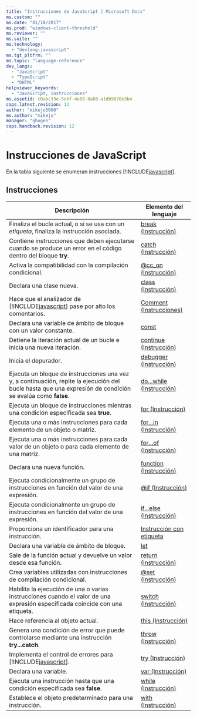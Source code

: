 ```yaml
---
title: "Instrucciones de JavaScript | Microsoft Docs"
ms.custom: ""
ms.date: "01/18/2017"
ms.prod: "windows-client-threshold"
ms.reviewer: ""
ms.suite: ""
ms.technology: 
  - "devlang-javascript"
ms.tgt_pltfrm: ""
ms.topic: "language-reference"
dev_langs: 
  - "JavaScript"
  - "TypeScript"
  - "DHTML"
helpviewer_keywords: 
  - "JavaScript, instrucciones"
ms.assetid: c0abc33e-5ebf-4e83-8a08-a1db9070e3b4
caps.latest.revision: 12
author: "mikejo5000"
ms.author: "mikejo"
manager: "ghogen"
caps.handback.revision: 12
---
```

# Instrucciones de JavaScript
En la tabla siguiente se enumeran instrucciones [!INCLUDE[javascript](../../javascript/includes/javascript-md.md)].  
  
## Instrucciones  
  
|Descripción|Elemento del lenguaje|  
|-----------------|---------------------------|  
|Finaliza el bucle actual, o si se usa con un *etiqueta*, finaliza la instrucción asociada.|[break \(Instrucción\)](../../javascript/reference/break-statement-javascript.md)|  
|Contiene instrucciones que deben ejecutarse cuando se produce un error en el código dentro del bloque **try**.|[catch \(Instrucción\)](../../javascript/reference/try-dot-dot-dot-catch-dot-dot-dot-finally-statement-javascript.md)|  
|Activa la compatibilidad con la compilación condicional.|[@cc\_on \(Instrucción\)](../../javascript/reference/at-cc-on-statement-javascript.md)|  
|Declara una clase nueva.|[class \(Instrucción\)](../../javascript/reference/class-statement-javascript.md)|  
|Hace que el analizador de [!INCLUDE[javascript](../../javascript/includes/javascript-md.md)] pase por alto los comentarios.|[Comment \(Instrucciones\)](../../javascript/reference/comment-statements-javascript.md)|  
|Declara una variable de ámbito de bloque con un valor constante.|[const](../../javascript/reference/const-statement-javascript.md)|  
|Detiene la iteración actual de un bucle e inicia una nueva iteración.|[continue \(Instrucción\)](../../javascript/reference/continue-statement-javascript.md)|  
|Inicia el depurador.|[debugger \(Instrucción\)](../../javascript/reference/debugger-statement-javascript.md)|  
|Ejecuta un bloque de instrucciones una vez y, a continuación, repite la ejecución del bucle hasta que una expresión de condición se evalúa como **false**.|[do...while \(Instrucción\)](../../javascript/reference/do-dot-dot-dot-while-statement-javascript.md)|  
|Ejecuta un bloque de instrucciones mientras una condición especificada sea **true**.|[for \(Instrucción\)](../../javascript/reference/for-statement-javascript.md)|  
|Ejecuta una o más instrucciones para cada elemento de un objeto o matriz.|[for...in \(Instrucción\)](../../javascript/reference/for-dot-dot-dot-in-statement-javascript.md)|  
|Ejecuta una o más instrucciones para cada valor de un objeto o para cada elemento de una matriz.|[for...of \(Instrucción\)](../../javascript/reference/for-dot-dot-dot-of-statement-javascript.md)|  
|Declara una nueva función.|[function \(Instrucción\)](../../javascript/reference/function-statement-javascript.md)|  
|Ejecuta condicionalmente un grupo de instrucciones en función del valor de una expresión.|[@if \(Instrucción\)](../../javascript/reference/at-if-statement-javascript.md)|  
|Ejecuta condicionalmente un grupo de instrucciones en función del valor de una expresión.|[if...else \(Instrucción\)](../../javascript/reference/if-dot-dot-dot-else-statement-javascript.md)|  
|Proporciona un identificador para una instrucción.|[Instrucción con etiqueta](../../javascript/reference/labeled-statement-javascript.md)|  
|Declara una variable de ámbito de bloque.|[let](../../javascript/reference/let-statement-javascript.md)|  
|Sale de la función actual y devuelve un valor desde esa función.|[return \(Instrucción\)](../../javascript/reference/return-statement-javascript.md)|  
|Crea variables utilizadas con instrucciones de compilación condicional.|[@set \(Instrucción\)](../../javascript/reference/at-set-statement-javascript.md)|  
|Habilita la ejecución de una o varias instrucciones cuando el valor de una expresión especificada coincide con una etiqueta.|[switch \(Instrucción\)](../../javascript/reference/switch-statement-javascript.md)|  
|Hace referencia al objeto actual.|[this \(Instrucción\)](../../javascript/reference/this-statement-javascript.md)|  
|Genera una condición de error que puede controlarse mediante una instrucción **try...catch**.|[throw \(Instrucción\)](../../javascript/reference/throw-statement-javascript.md)|  
|Implementa el control de errores para [!INCLUDE[javascript](../../javascript/includes/javascript-md.md)].|[try \(Instrucción\)](../../javascript/reference/try-dot-dot-dot-catch-dot-dot-dot-finally-statement-javascript.md)|  
|Declara una variable.|[var \(Instrucción\)](../../javascript/reference/var-statement-javascript.md)|  
|Ejecuta una instrucción hasta que una condición especificada sea **false**.|[while \(Instrucción\)](../../javascript/reference/while-statement-javascript.md)|  
|Establece el objeto predeterminado para una instrucción.|[with \(Instrucción\)](../../javascript/reference/with-statement-javascript.md)|